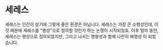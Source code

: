 # 세레스

세레스는 인간이 살기에 그렇게 좋은 환경은 아닙니다. 세레스는 가장 큰 소행성인데,
이것 때문에 세레스를 "행성"으로 정의할 것인가 하는 논쟁이 시작되었죠. 이후 얼마
동안, 세레스는 행성으로 정의되었지만, 그리고 나서는 명왕성과 함께 나란히 왜행성
이 되었습니다.

